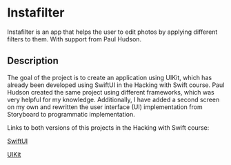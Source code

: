 # Instafilter
Instafilter is an app that helps the user to edit photos by applying different filters to them. With support from Paul Hudson.

## Description
The goal of the project is to create an application using UIKit, which has already been developed using SwiftUI in the Hacking with Swift course. Paul Hudson created the same project using different frameworks, which was very helpful for my knowledge. Additionally, I have added a second screen on my own and rewritten the user interface (UI) implementation from Storyboard to programmatic implementation.

Links to both versions of this projects in the Hacking with Swift course:

[SwiftUI](https://www.hackingwithswift.com/100/swiftui/62)

[UIKit](https://www.hackingwithswift.com/100/52)
